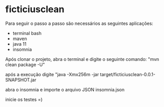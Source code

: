# ficticiusclean

Para seguir o passo a passo são necessários as seguintes aplicações:

- terminal bash
- maven
- java 11
- insomnia


Após clonar o projeto, abra o terminal e digite o seguinte comando: "mvn clean package -U"

após a execução digite "java -Xmx256m -jar target/ficticiusclean-0.0.1-SNAPSHOT.jar

abra o insomnia e importe o arquivo JSON insomnia.json

inicie os testes =)
